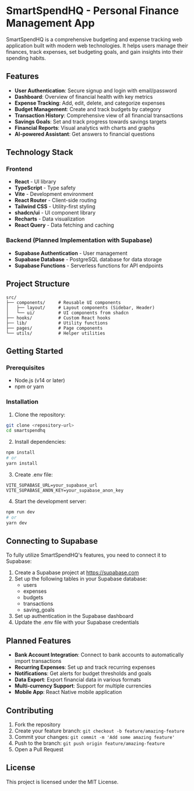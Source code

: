 
# SmartSpendHQ - Personal Finance Management App

SmartSpendHQ is a comprehensive budgeting and expense tracking web application built with modern web technologies. It helps users manage their finances, track expenses, set budgeting goals, and gain insights into their spending habits.

## Features

- **User Authentication**: Secure signup and login with email/password
- **Dashboard**: Overview of financial health with key metrics
- **Expense Tracking**: Add, edit, delete, and categorize expenses
- **Budget Management**: Create and track budgets by category
- **Transaction History**: Comprehensive view of all financial transactions
- **Savings Goals**: Set and track progress towards savings targets
- **Financial Reports**: Visual analytics with charts and graphs
- **AI-powered Assistant**: Get answers to financial questions

## Technology Stack

### Frontend
- **React** - UI library
- **TypeScript** - Type safety
- **Vite** - Development environment
- **React Router** - Client-side routing
- **Tailwind CSS** - Utility-first styling
- **shadcn/ui** - UI component library
- **Recharts** - Data visualization
- **React Query** - Data fetching and caching

### Backend (Planned Implementation with Supabase)
- **Supabase Authentication** - User management
- **Supabase Database** - PostgreSQL database for data storage
- **Supabase Functions** - Serverless functions for API endpoints

## Project Structure

```
src/
├── components/     # Reusable UI components
│   ├── layout/     # Layout components (Sidebar, Header)
│   └── ui/         # UI components from shadcn
├── hooks/          # Custom React hooks
├── lib/            # Utility functions
├── pages/          # Page components
└── utils/          # Helper utilities
```

## Getting Started

### Prerequisites

- Node.js (v14 or later)
- npm or yarn

### Installation

1. Clone the repository:
```bash
git clone <repository-url>
cd smartspendhq
```

2. Install dependencies:
```bash
npm install
# or
yarn install
```

3. Create .env file:
```
VITE_SUPABASE_URL=your_supabase_url
VITE_SUPABASE_ANON_KEY=your_supabase_anon_key
```

4. Start the development server:
```bash
npm run dev
# or
yarn dev
```

## Connecting to Supabase

To fully utilize SmartSpendHQ's features, you need to connect it to Supabase:

1. Create a Supabase project at https://supabase.com
2. Set up the following tables in your Supabase database:
   - users
   - expenses
   - budgets
   - transactions
   - saving_goals
3. Set up authentication in the Supabase dashboard
4. Update the .env file with your Supabase credentials

## Planned Features

- **Bank Account Integration**: Connect to bank accounts to automatically import transactions
- **Recurring Expenses**: Set up and track recurring expenses
- **Notifications**: Get alerts for budget thresholds and goals
- **Data Export**: Export financial data in various formats
- **Multi-currency Support**: Support for multiple currencies
- **Mobile App**: React Native mobile application

## Contributing

1. Fork the repository
2. Create your feature branch: `git checkout -b feature/amazing-feature`
3. Commit your changes: `git commit -m 'Add some amazing feature'`
4. Push to the branch: `git push origin feature/amazing-feature`
5. Open a Pull Request

## License

This project is licensed under the MIT License.

